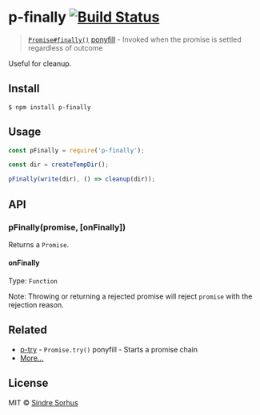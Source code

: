 # p-finally [![Build Status](https://travis-ci.org/sindresorhus/p-finally.svg?branch=master)](https://travis-ci.org/sindresorhus/p-finally)

> [`Promise#finally()`](https://github.com/tc39/proposal-promise-finally) [ponyfill](https://ponyfill.com) - Invoked when the promise is settled regardless of outcome

Useful for cleanup.


## Install

```
$ npm install p-finally
```


## Usage

```js
const pFinally = require('p-finally');

const dir = createTempDir();

pFinally(write(dir), () => cleanup(dir));
```


## API

### pFinally(promise, [onFinally])

Returns a `Promise`.

#### onFinally

Type: `Function`

Note: Throwing or returning a rejected promise will reject `promise` with the rejection reason.


## Related

- [p-try](https://github.com/sindresorhus/p-try) - `Promise.try()` ponyfill - Starts a promise chain
- [More…](https://github.com/sindresorhus/promise-fun)


## License

MIT © [Sindre Sorhus](https://sindresorhus.com)
